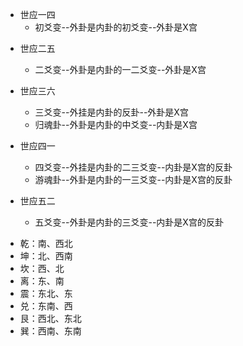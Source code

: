 * 世应一四
	- 初爻变--外卦是内卦的初爻变--外卦是X宫

- 世应二五
	- 二爻变--外卦是内卦的一二爻变--外卦是X宫

- 世应三六
	- 三爻变--外挂是内卦的反卦--外卦是X宫
	- 归魂卦--外卦是内卦的中爻变--内卦是X宫

- 世应四一
	- 四爻变--外挂是内卦的二三爻变--内卦是X宫的反卦
	- 游魂卦--外卦是内卦的一三爻变--内卦是X宫的反卦

- 世应五二
	- 五爻变--外卦是内卦的三爻变--内卦是X宫的反卦

* 乾：南、西北
* 坤：北、西南
* 坎：西、北
* 离：东、南
* 震：东北、东
* 兑：东南、西
* 艮：西北、东北
* 巽：西南、东南